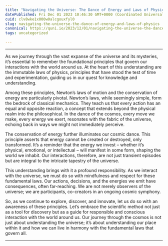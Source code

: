 ```yaml
---
title: "Navigating the Universe: The Dance of Energy and Laws of Physics"
datePublished: Fri Dec 01 2023 10:46:30 GMT+0000 (Coordinated Universal Time)
cuid: clv8wke1x000w0alcgouxfyl0
slug: navigating-the-universe-the-dance-of-energy-and-laws-of-physics
canonical: https://quni.io/2023/12/01/navigating-the-universe-the-dance-of-energy-and-laws-of-physics-2/
tags: uncategorized

---
```


* * *

As we journey through the vast expanse of the universe and its mysteries, it’s essential to remember the foundational principles that govern our interactions with the world around us. At the heart of this understanding are the immutable laws of physics, principles that have stood the test of time and experimentation, guiding us in our quest for knowledge and understanding.

Among these principles, Newton’s laws of motion and the conservation of energy are particularly pivotal. Newton’s laws, while seemingly simple, form the bedrock of classical mechanics. They teach us that every action has an equal and opposite reaction, a concept that extends beyond the physical realm into the philosophical. In the dance of the cosmos, every move we make, every energy we exert, resonates with the fabric of the universe, echoing back in ways we might not immediately perceive.

The conservation of energy further illuminates our cosmic dance. This principle asserts that energy cannot be created or destroyed, only transformed. It’s a reminder that the energy we invest – whether it’s physical, emotional, or intellectual – will manifest in some form, shaping the world we inhabit. Our interactions, therefore, are not just transient episodes but are integral to the intricate tapestry of the universe.

This understanding brings with it a profound responsibility. As we interact with the universe, we must do so with mindfulness and respect for these fundamental laws. Our actions, decisions, and the energies we emit have consequences, often far-reaching. We are not merely observers of the universe; we are participants, co-creators in an ongoing cosmic symphony.

So, as we continue to explore, discover, and innovate, let us do so with an awareness of these principles. Let’s embrace the scientific method not just as a tool for discovery but as a guide for responsible and conscious interaction with the world around us. Our journey through the cosmos is not just about understanding the universe; it’s about understanding our place within it and how we can live in harmony with the fundamental laws that govern all.

* * *